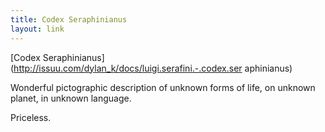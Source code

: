 ```yaml
--- 
title: Codex Seraphinianus
layout: link
---
```

[Codex Seraphinianus](http://issuu.com/dylan_k/docs/luigi.serafini.-.codex.ser
aphinianus)

Wonderful pictographic description of unknown forms of life, on unknown
planet, in unknown language.

Priceless.
